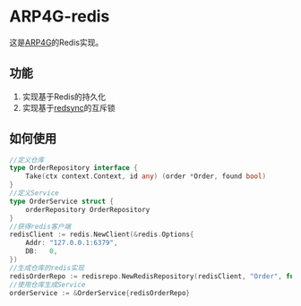 # ARP4G-redis
这是[ARP4G](https://github.com/zhengchengdong/ARP4G)的Redis实现。

## 功能
1. 实现基于Redis的持久化
2. 实现基于[redsync](https://github.com/go-redsync/redsync)的互斥锁
## 如何使用
```go
//定义仓库
type OrderRepository interface {
	Take(ctx context.Context, id any) (order *Order, found bool)
}
//定义Service
type OrderService struct {
	orderRepository OrderRepository
}
//获得redis客户端
redisClient := redis.NewClient(&redis.Options{
	Addr: "127.0.0.1:6379",
	DB:   0,
})
//生成仓库的redis实现
redisOrderRepo := redisrepo.NewRedisRepository(redisClient, "Order", func() *aggregate.MySession { return &Order{} })
//使用仓库生成Service
orderService := &OrderService{redisOrderRepo}
```
